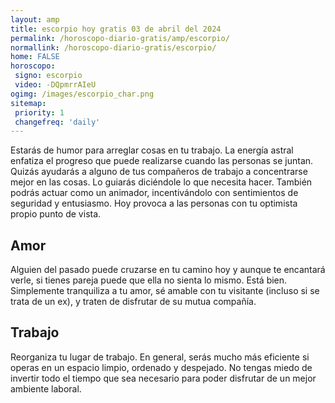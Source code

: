 ```yaml
---
layout: amp
title: escorpio hoy gratis 03 de abril del 2024 
permalink: /horoscopo-diario-gratis/amp/escorpio/
normallink: /horoscopo-diario-gratis/escorpio/
home: FALSE
horoscopo:
 signo: escorpio
 video: -DQpmrrAIeU
ogimg: /images/escorpio_char.png
sitemap:
 priority: 1
 changefreq: 'daily'
---
```



Estarás de humor para arreglar cosas en tu trabajo. La energía astral enfatiza el progreso que puede realizarse cuando las personas se juntan. Quizás ayudarás a alguno de tus compañeros de trabajo a concentrarse mejor en las cosas. Lo guiarás diciéndole lo que necesita hacer. También podrás actuar como un animador, incentivándolo con sentimientos de seguridad y entusiasmo. Hoy provoca a las personas con tu optimista propio punto de vista.

## Amor

Alguien del pasado puede cruzarse en tu camino hoy y aunque te encantará verle, si tienes pareja puede que ella no sienta lo mismo. Está bien. Simplemente tranquiliza a tu amor, sé amable con tu visitante (incluso si se trata de un ex), y traten de disfrutar de su mutua compañía.

## Trabajo

Reorganiza tu lugar de trabajo. En general, serás mucho más eficiente si operas en un espacio limpio, ordenado y despejado. No tengas miedo de invertir todo el tiempo que sea necesario para poder disfrutar de un mejor ambiente laboral.